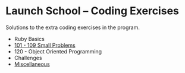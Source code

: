 # Launch School – Coding Exercises

Solutions to the extra coding exercises in the program.

* Ruby Basics
* [101 - 109 Small Problems](/101-109/)
* 120 - Object Oriented Programming
* Challenges
* [Miscellaneous](/misc/)
